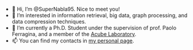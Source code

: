 - 👋 Hi, I’m @SuperNabla95. Nice to meet you!
- 👀 I’m interested in information retrieval, big data, graph processing, and data compression techniques.
- 🌱 I’m currently a Ph.D. Student under the supervision of prof. Paolo Ferragina, and a member of the <a href="http://acube.di.unipi.it">Acube Laboratory</a>.
- 📫 You can find my contacts in <a href="http://pages.di.unipi.it/tosoni">my personal page</a>.

<!---
SuperNabla95/SuperNabla95 is a ✨ special ✨ repository because its `README.md` (this file) appears on your GitHub profile.
You can click the Preview link to take a look at your changes.
--->
